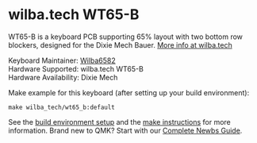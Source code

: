 # wilba.tech WT65-B

WT65-B is a keyboard PCB supporting 65% layout with two bottom row blockers, designed for the Dixie Mech Bauer. [More info at wilba.tech](https://wilba.tech/)

Keyboard Maintainer: [Wilba6582](https://github.com/Wilba6582)  
Hardware Supported: wilba.tech WT65-B  
Hardware Availability: Dixie Mech

Make example for this keyboard (after setting up your build environment):

    make wilba_tech/wt65_b:default

See the [build environment setup](https://docs.qmk.fm/#/getting_started_build_tools) and the [make instructions](https://docs.qmk.fm/#/getting_started_make_guide) for more information. Brand new to QMK? Start with our [Complete Newbs Guide](https://docs.qmk.fm/#/newbs).
